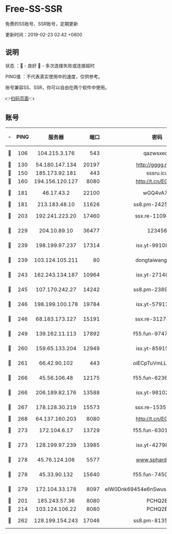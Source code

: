 # Free-SS-SSR

免费的SS账号、SSR账号，定期更新

更新时间：2019-02-23 02:42 +0800

## 说明

状态     ：🙂 - 良好 🙁 - 多次连接失败或连接超时

PING值   ：不代表真实使用中的速度，仅供参考。

账号兼容SS、SSR，你可以自由在两个软件中使用。

👉[扫码页面](https://liesauer.github.io/free-ss-ssr.github.io/)👈

## 账号

|-|PING|服务器|端口|密码|加密方式|区域|
|:----:|:----:|:-----:|-----:|:----:|:----:|:----:|
|🙂|106|104.215.3.176|543|qazwsxedc|aes-256-gcm|JP|
|🙂|130|54.180.147.134|20197|http://gggg.rocks|chacha20|KR|
|🙂|150|185.173.92.181|443|sssru.icu|rc4-md5|RU|
|🙂|160|194.156.120.127|8080|http://t.cn/EGJIyrl|rc4-md5|RU|
|🙂|181|46.17.43.2|22100|wGQ4vA7D|aes-256-gcm|RU|
|🙂|181|213.183.48.10|11626|ss8.pm-24251801|rc4-md5|RU|
|🙂|203|192.241.223.20|17460|ssx.re-11098249|aes-256-cfb|US|
|🙂|229|204.10.89.10|36477|123456|aes-256-cfb|US|
|🙂|239|198.199.97.237|17314|isx.yt-99108938|aes-256-cfb|US|
|🙂|239|103.124.105.211|80|dongtaiwang.com|aes-256-cfb|US|
|🙂|243|162.243.134.187|10964|isx.yt-27148037|aes-256-cfb|US|
|🙂|245|107.170.242.27|14242|ss8.pm-23899495|aes-256-cfb|US|
|🙂|246|198.199.100.178|19784|isx.yt-57913223|aes-256-cfb|US|
|🙂|246|68.183.173.127|15191|ssx.re-31278035|aes-256-cfb|US|
|🙂|249|139.162.11.113|17892|f55.fun-97471497|aes-256-cfb|SG|
|🙂|260|159.65.133.204|12949|isx.yt-85915065|aes-256-cfb|SG|
|🙂|261|66.42.90.102|443|oiECpTuVmLLxk4Ts|aes-256-cfb|US|
|🙂|266|45.56.106.48|12175|f55.fun-62365029|aes-256-cfb|US|
|🙂|266|206.189.82.176|13588|isx.yt-98102913|aes-256-cfb|SG|
|🙂|267|178.128.30.219|15573|ssx.re-15357088|aes-256-cfb|SG|
|🙂|268|64.137.160.203|8080|http://t.cn/EGJIyrl|rc4-md5|CA|
|🙂|273|172.104.6.17|13729|f55.fun-63016216|aes-256-cfb|US|
|🙂|273|128.199.97.239|13985|isx.yt-42798024|aes-256-cfb|SG|
|🙂|278|45.76.124.108|5577|www.sphard.com|aes-256-cfb|AU|
|🙂|278|45.33.90.132|15640|f55.fun-74501505|aes-256-cfb|US|
|🙂|279|172.104.33.178|8097|eIW0Dnk69454e6nSwuspv9DmS201tQ0D|aes-256-cfb|SG|
|🙂|201|185.243.57.36|8080|PCHQ2E|rc4-md5|US|
|🙂|214|103.124.106.22|8080|PCHQ2E|rc4-md5|US|
|🙂|262|128.199.154.243|17046|ss8.pm-81354782|aes-256-cfb|SG|
